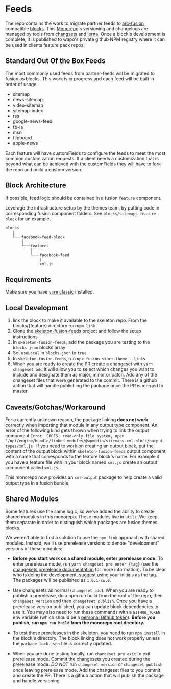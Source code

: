 # Feeds

The repo contains the work to migrate partner feeds to [arc-fusion](https://github.com/WPMedia/fusion) compatible [blocks](https://github.com/WPMedia/fusion-news-theme-blocks).
This [Monorepo](https://monorepo.guide)'s versioning and changelogs are managed by tools from [changsets](https://github.com/atlassian/changesets) and [lerna](https://github.com/lerna/lerna). Once a block's development is complete, it is published to wapo's private github NPM registry where it can be used in clients feature pack repos.

## Standard Out Of the Box Feeds

The most commonly used feeds from partner-feeds will be migrated to fusion as blocks. This work is in progress and each feed will be built in order of usage.

- sitemap
- news-sitemap
- video-sitemap
- sitemap-index
- rss
- google-news-feed
- fb-ia
- msn
- flipboard
- apple-news

Each feature will have customFields to configure the feeds to meet the most common customization requests. If a client needs a customization that is beyond what can be achieved with the customFields they will have to fork the repo and build a custom version.

## Block Architecture

If possible, feed logic should be contained in a fusion `feature` component.

Leverage the infrastructure setup by the themes team, by putting code in corresponding fusion component folders. See `blocks/sitemaps-feature-block` for an example.

```
blocks
   │
   └───facebook-feed-block
       │
       └───features
           │
           └───facebook-feed
               |
               xml.js
```

## Requirements

Make sure you have [`yarn` classic](https://classic.yarnpkg.com/en/) installed.

## Local Development

1. link the block to make it available to the skeleton repo. From the blocks/{feature} directory run `npm link`
2. Clone the [skeleton-fusion-feeds](https://github.com/WPMedia/skeleton-fusion-feeds) project and follow the setup instructions
3. In `skeleton-fusion-feeds`, add the package you are testing to the `blocks.json` blocks array
4. Set `useLocal` in `blocks.json` to `true`
5. In `skeleton-fusion-feeds`, run `npx fusion start-theme --links`
6. When you are ready to create the PR create a changeset with `yarn changeset add` It will allow you to select which changes you want to include and designate them as major, minor or patch. Add any of the changeset files that were generated to the commit. There is a github action that will handle publishing the package once the PR is merged to master.

## Caveats/Gotchas/Workaround

For a currently unknown reason, the package linking **does not work** correctly when importing that module in any output type component. An error of the following kind gets thrown when trying to link the output component
`Error: EROFS: read-only file system, open '/opt/engine/bundle/linked_modules/@wpmedia/sitemaps-xml-block/output-types/xml.js'`
If you need to work on creating an output block, put the content of the output block within `skeleton-fusion-feeds` output component with a name that corresponds to the feature block's name.
For example if you have a feature file with in your block named `xml.js` create an output component called `xml.js`.

This monorepo now provides an `xml-output` package to help create a valid output type in a fusion bundle.

## Shared Modules

Some features use the same logic, so we've added the ability to create shared modules in this monorepo. These modules live in `utils`. We keep them separate in order to distinguish which packages are fusion themes blocks.

We weren't able to find a solution to use the `npm link` approach with shared modules. Instead, we'll use prerelease versions to denote "development" versions of these modules:

- **Before you start work on a shared module, enter prerelease mode.** To enter prerelease mode, run `yarn changeset pre enter {tag}` (see the [changesets prerelease documentation](https://github.com/atlassian/changesets/blob/master/docs/prereleases.md) for more information). To be clear who is doing the development, suggest using your initials as the tag. The packages will be published as `1.0.1-cw.0`.

- Use changesets as normal (`changeset add`). When you are ready to publish a prerelease, do a npm run build from the root of the repo, then `changeset version` and then `changetset publish`. Once you have a prerelease version published, you can update block dependencies to use it. You may also need to run these commands with a `GITHUB_TOKEN` env variable (which should be a [personal Github token](https://github.com/settings/tokens)). **Before you publish, run `npm run build` from the monorepo root directory.**

- To test these prereleases in the skeleton, you need to run `npm install` in the block's directory. The block linking does not work properly unless the `package-lock.json` file is correctly updated.

- When you are done testing locally, run `changeset pre exit` to exit prerelease mode. Commit the changesets you created during the prerelease mode. _DO NOT_ run `changeset version` or `changeset publish` once leaving prerelease mode. Add the changeset files to you commit and create the PR. There is a github action that will publish the package and handle versioning.
